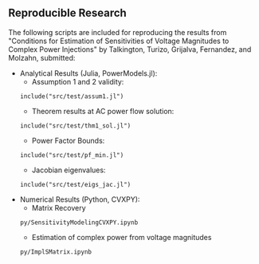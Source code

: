 ## Reproducible Research
The following scripts are included for reproducing the results from "Conditions for Estimation of Sensitivities of Voltage Magnitudes to Complex Power Injections" by Talkington, Turizo, Grijalva, Fernandez, and Molzahn, submitted:

- Analytical Results (Julia, PowerModels.jl):
    - Assumption 1 and 2 validity:
    ```
    include("src/test/assum1.jl")
    ```
    - Theorem results at AC power flow solution:
    ```
    include("src/test/thm1_sol.jl")
    ```
    - Power Factor Bounds:
    ```
    include("src/test/pf_min.jl")
    ```
    - Jacobian eigenvalues:
    ```
    include("src/test/eigs_jac.jl")
    ```
- Numerical Results (Python, CVXPY):
    - Matrix Recovery
    ```
    py/SensitivityModelingCVXPY.ipynb
    ```
    - Estimation of complex power from voltage magnitudes
    ```
    py/ImplSMatrix.ipynb
    ```


